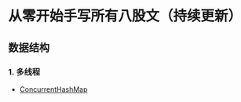 # 从零开始手写所有八股文（持续更新）

## 数据结构
### 1. 多线程
* [ConcurrentHashMap](Concurrent/src/main/java/concurrent_hash_map/ConcurrentHashMap.md)